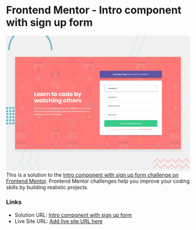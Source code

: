 # Frontend Mentor - Intro component with sign up form

![Design preview for the Intro component with sign up form coding challenge](./desktop-preview.jpg)
This is a solution to the [Intro component with sign up form challenge on Frontend Mentor](https://www.frontendmentor.io/challenges/intro-component-with-signup-form-5cf91bd49edda32581d28fd1). Frontend Mentor challenges help you improve your coding skills by building realistic projects.

### Links

- Solution URL: [Intro component with sign up form](https://your-solution-url.com)
- Live Site URL: [Add live site URL here](https://your-live-site-url.com)
